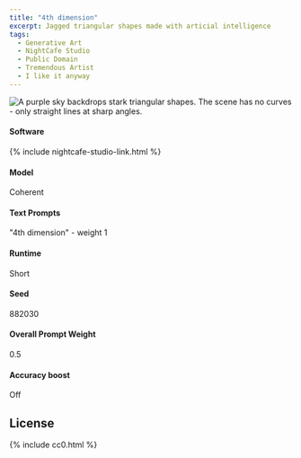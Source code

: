 ```yaml
---
title: "4th dimension"
excerpt: Jagged triangular shapes made with articial intelligence
tags:
  - Generative Art
  - NightCafe Studio
  - Public Domain
  - Tremendous Artist
  - I like it anyway
---
```


![A purple sky backdrops stark triangular shapes. The scene has no curves - only straight lines at sharp angles.](/assets/images/2022/2022-05-01-4th-dimension.jpg)

#### Software
{% include nightcafe-studio-link.html %}

#### Model
Coherent

#### Text Prompts
"4th dimension" - weight 1

#### Runtime
Short

#### Seed
882030

#### Overall Prompt Weight
0.5

#### Accuracy boost
Off

## License

{% include cc0.html %}